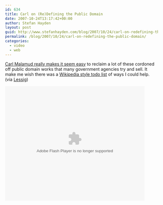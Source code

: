```yaml
---
id: 634
title: Carl on (Re)Defining the Public Domain
date: 2007-10-24T13:17:42+00:00
author: Stefan Hayden
layout: post
guid: http://www.stefanhayden.com/blog/2007/10/24/carl-on-redefining-the-public-domain/
permalink: /blog/2007/10/24/carl-on-redefining-the-public-domain/
categories:
  - video
  - web
---
```

<p><a href="http://www.archive.org/details/malamud_berkeley_2007_lecture">Carl Malamud really makes it seem easy</a> to reclaim a lot of these cordoned off public domain works that many government agencies try and sell. It make me wish there was a <a href="http://en.wikipedia.org/wiki/Wikipedia:Community_Portal#Todo">Wikipedia style todo list</a> of ways I could help. (via <a href="http://lessig.org">Lessig</a>)</p>
<p><object type="application/x-shockwave-flash" width="460" height="378" id="FlowPlayer" data="http://www.archive.org/flv/FlowPlayerWhite.swf"><param name="movie" value="http://www.archive.org/flv/FlowPlayerWhite.swf"/><param name="scale" value="noScale"/><param name="wmode" value="transparent"/><param name="allowScriptAccess" value="sameDomain"/><param name="quality" value="high"/><param name="flashvars" value="config={autoPlay:false, loop: false,initialScale: 'fit',videoFile: 'http://www.archive.org/download/malamud_berkeley_2007_lecture/malamud_berkeley_h264_800x600.flv',}"/></object></p>
